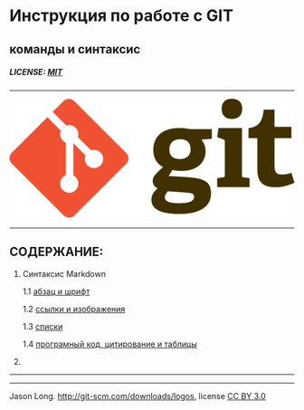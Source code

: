 # Инструкция по работе с GIT
## команды и синтаксис

##### LICENSE: [MIT](license.md)

---

![git-logo](Git-logo.svg)

---


## СОДЕРЖАНИЕ:
1. Синтаксис Markdown

   1.1 [абзац и шрифт](font.md "абзац, шрифт и подчёикивание")

   1.2 [ссылки и изображения](link.md)

   1.3 [списки](lists.md)

   1.4 [програмный код, цитирование и таблицы](quote.md)
 
2.

   

---
---

Jason Long. http://git-scm.com/downloads/logos, license [CC BY 3.0](https://creativecommons.org/licenses/by/3.0/)


